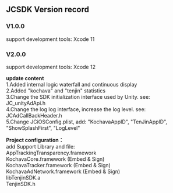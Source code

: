 
## JCSDK Version record

### V1.0.0
 support development tools: Xcode 11

### V2.0.0
 support development tools: Xcode 12

**update content**  
 1.Added internal logic waterfall and continuous display  
 2.Added "kochava" and "tenjin" statistics  
 3.Change the SDK initialization interface used by Unity. see: JC_unityAdApi.h  
 4.Change the log log interface, increase the log level.  see: JCAdCallBackHeader.h  
 5.Change JCiOSConfig.plist, add: "KochavaAppID", "TenJinAppID", "ShowSplashFirst", "LogLevel"  

**Project configuration：**  
 add Support Library and file:  
   AppTrackingTransparency.framework  
   KochavaCore.framework               (Embed & Sign)  
   KochavaTracker.framework            (Embed & Sign)  
   KochavaAdNetwork.framework          (Embed & Sign)  
   libTenjinSDK.a  
   TenjinSDK.h  


